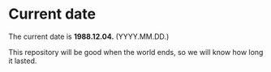 # Current date

The current date is **1988.12.04.** (YYYY.MM.DD.)

This repository will be good when the world ends, so we will know how long it lasted.